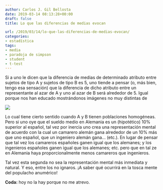 ```yaml
---
author: Carlos J. Gil Bellosta
date: 2019-03-14 08:13:28+00:00
draft: false
title: Lo que las diferencias de medias evocan

url: /2019/03/14/lo-que-las-diferencias-de-medias-evocan/
categories:
- estadística
tags:
- media
- paradoja de simpson
- student
- t-test
---
```


Si a uno le dicen que la diferencia de medias de determinado atributo entre sujetos de tipo A y sujetos de tipo B es 5, uno tiende a pensar (o, más bien, tengo esa sensación) que la diferencia de dicho atributo entre un representante al azar de A y uno al azar de B será alrededor de 5. Igual porque nos han educado mostrándonos imágenes no muy distintas de

![](/wp-uploads/2019/03/stat_t1.gif)

Lo cual tiene cierto sentido cuando A y B tienen poblaciones homogéneas. Pero si uno oye que el sueldo medio en Alemania es un (hipotético) 10% superior al español, tal vez por inercia uno crea una representación mental de acuerdo con la cual un camarero alemán gana alrededor de un 10% más que uno español, que un ingeniero alemán gana... (etc.). En lugar de pensar que tal vez los camareros españoles ganen igual que los alemanes; y los ingenieros españoles ganen igual que los alemanes; etc. pero que en tal ze en Alemania haya proporcionalmente menos camareros que ingenieros.

Tal vez esta segunda no sea la representación mental más inmediata y natural. Y eso, entre los no ignaros. ¡A saber qué ocurrirá en la tosca mente del populacho anumérico!

**Coda:** hoy no la hay porque no me atrevo.



